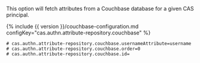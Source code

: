 This option will fetch attributes from a Couchbase database for a given CAS principal. 

{% include {{ version }}/couchbase-configuration.md configKey="cas.authn.attribute-repository.couchbase" %}

```properties
# cas.authn.attribute-repository.couchbase.usernameAttribute=username
# cas.authn.attribute-repository.couchbase.order=0
# cas.authn.attribute-repository.couchbase.id=
```
